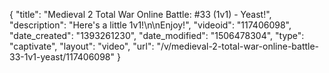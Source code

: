{
    "title": "Medieval 2 Total War Online Battle: #33 (1v1) - Yeast!",
    "description": "Here's a little 1v1!\n\nEnjoy!",
    "videoid": "117406098",
    "date_created": "1393261230",
    "date_modified": "1506478304",
    "type": "captivate",
    "layout": "video",
    "url": "\/v\/medieval-2-total-war-online-battle-33-1v1-yeast\/117406098"
}
